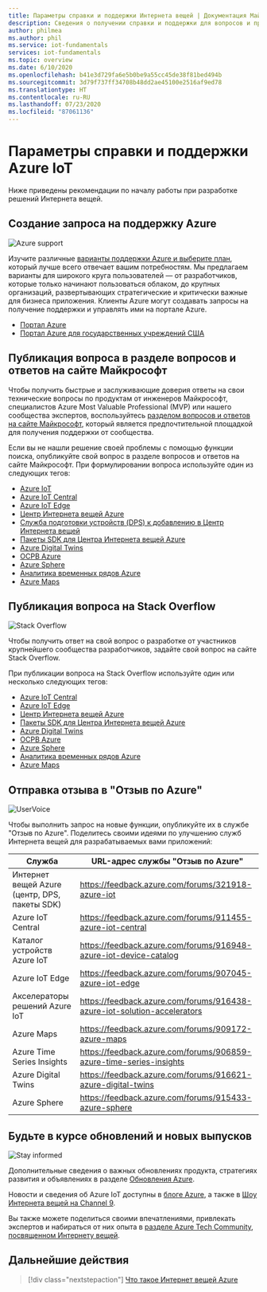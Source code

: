 ```yaml
---
title: Параметры справки и поддержки Интернета вещей | Документация Майкрософт
description: Сведения о получении справки и поддержки для вопросов и проблем, возникающих при создании решений с помощью служб Azure IoT.
author: philmea
ms.author: phil
ms.service: iot-fundamentals
services: iot-fundamentals
ms.topic: overview
ms.date: 6/10/2020
ms.openlocfilehash: b41e3d729fa6e5b0be9a55cc45de38f81bed494b
ms.sourcegitcommit: 3d79f737ff34708b48dd2ae45100e2516af9ed78
ms.translationtype: HT
ms.contentlocale: ru-RU
ms.lasthandoff: 07/23/2020
ms.locfileid: "87061136"
---
```

# <a name="azure-iot-support-and-help-options"></a>Параметры справки и поддержки Azure IoT

Ниже приведены рекомендации по началу работы при разработке решений Интернета вещей.

## <a name="create-an-azure-support-request"></a>Создание запроса на поддержку Azure

<div class='icon is-large'>
    <img alt='Azure support' src='https://docs.microsoft.com/media/logos/logo_azure.svg'>
</div>

Изучите различные [варианты поддержки Azure и выберите план](https://azure.microsoft.com/support/plans), который лучше всего отвечает вашим потребностям. Мы предлагаем варианты для широкого круга пользователей — от разработчиков, которые только начинают пользоваться облаком, до крупных организаций, развертывающих стратегические и критически важные для бизнеса приложения. Клиенты Azure могут создавать запросы на получение поддержки и управлять ими на портале Azure.

* [Портал Azure](https://ms.portal.azure.com/#blade/Microsoft_Azure_Support/HelpAndSupportBlade/overview)
* [Портал Azure для государственных учреждений США](https://portal.azure.us)

## <a name="post-a-question-on-microsoft-qa"></a>Публикация вопроса в разделе вопросов и ответов на сайте Майкрософт

Чтобы получить быстрые и заслуживающие доверия ответы на свои технические вопросы по продуктам от инженеров Майкрософт, специалистов Azure Most Valuable Professional (MVP) или нашего сообщества экспертов, воспользуйтесь [разделом вопросов и ответов на сайте Майкрософт](https://aka.ms/azureqa), который является предпочтительной площадкой для получения поддержки от сообщества. 

Если вы не нашли решение своей проблемы с помощью функции поиска, опубликуйте свой вопрос в разделе вопросов и ответов на сайте Майкрософт. При формулировании вопроса используйте один из следующих тегов:

- [Azure IoT](https://docs.microsoft.com/answers/topics/azure-iot.html)
- [Azure IoT Central](https://docs.microsoft.com/answers/topics/azure-iot-central.html)
- [Azure IoT Edge](https://docs.microsoft.com/answers/topics/azure-iot-edge.html)
- [Центр Интернета вещей Azure](https://docs.microsoft.com/answers/topics/azure-iot-hub.html)
- [Служба подготовки устройств (DPS) к добавлению в Центр Интернета вещей](https://docs.microsoft.com/answers/topics/azure-iot-dps.html)
- [Пакеты SDK для Центра Интернета вещей Azure](https://docs.microsoft.com/answers/topics/azure-iot-sdk.html)
- [Azure Digital Twins](https://docs.microsoft.com/answers/topics/azure-digital-twins.html)
- [ОСРВ Azure](https://docs.microsoft.com/answers/topics/azure-rtos.html)
- [Azure Sphere](https://docs.microsoft.com/answers/topics/azure-sphere.html)
- [Аналитика временных рядов Azure](https://docs.microsoft.com/answers/topics/azure-time-series-insights.html)
- [Azure Maps](https://docs.microsoft.com/answers/topics/azure-maps.html)

## <a name="post-a-question-on-stack-overflow"></a>Публикация вопроса на Stack Overflow

<div class='icon is-large'>
    <img alt='Stack Overflow' src='https://docs.microsoft.com/media/logos/logo_stackoverflow.svg'>
</div>

Чтобы получить ответ на свой вопрос о разработке от участников крупнейшего сообщества разработчиков, задайте свой вопрос на сайте Stack Overflow.

При публикации вопроса на Stack Overflow используйте один или несколько следующих тегов:

 - [Azure IoT Central](https://stackoverflow.com/questions/tagged/azure-iot-central)
 - [Azure IoT Edge](https://stackoverflow.com/questions/tagged/azure-iot-edge)
 - [Центр Интернета вещей Azure](https://stackoverflow.com/questions/tagged/azure-iot-hub)
 - [Пакеты SDK для Центра Интернета вещей Azure](https://stackoverflow.com/questions/tagged/azure-iot-sdk)
 - [Azure Digital Twins](https://stackoverflow.com/questions/tagged/azure-digital-twins)
 - [ОСРВ Azure](https://stackoverflow.com/questions/tagged/azure-rtos)
 - [Azure Sphere](https://stackoverflow.com/questions/tagged/azuresphere)
 - [Аналитика временных рядов Azure](https://stackoverflow.com/questions/tagged/azure-timeseries-insights)
 - [Azure Maps](https://stackoverflow.com/questions/tagged/azure-maps)

## <a name="submit-feedback-on-azure-feedback"></a>Отправка отзыва в "Отзыв по Azure"

<div class='icon is-large'>
    <img alt='UserVoice' src='https://docs.microsoft.com/media/logos/logo-uservoice.svg'>
</div>

Чтобы выполнить запрос на новые функции, опубликуйте их в службе "Отзыв по Azure". Поделитесь своими идеями по улучшению служб Интернета вещей для разрабатываемых вами приложений:

| Служба                       | URL-адрес службы "Отзыв по Azure" |
|-------------------------------|---------------|
| Интернет вещей Azure (центр, DPS, пакеты SDK)                    | https://feedback.azure.com/forums/321918-azure-iot |
| Azure IoT Central             | https://feedback.azure.com/forums/911455-azure-iot-central |
| Каталог устройств Azure IoT      | https://feedback.azure.com/forums/916948-azure-iot-device-catalog |
| Azure IoT Edge                | https://feedback.azure.com/forums/907045-azure-iot-edge |
| Акселераторы решений Azure IoT | https://feedback.azure.com/forums/916438-azure-iot-solution-accelerators |
| Azure Maps                 | https://feedback.azure.com/forums/909172-azure-maps |
| Azure Time Series Insights | https://feedback.azure.com/forums/906859-azure-time-series-insights |
| Azure Digital Twins | https://feedback.azure.com/forums/916621-azure-digital-twins |
| Azure Sphere | https://feedback.azure.com/forums/915433-azure-sphere |

## <a name="stay-informed-of-updates-and-new-releases"></a>Будьте в курсе обновлений и новых выпусков

<div class='icon is-large'>
    <img alt='Stay informed' src='https://docs.microsoft.com/media/common/i_blog.svg'>
</div>

Дополнительные сведения о важных обновлениях продукта, стратегиях развития и объявлениях в разделе [Обновления Azure](https://azure.microsoft.com/updates/?category=iot).

Новости и сведения об Azure IoT доступны в [блоге Azure](https://azure.microsoft.com/blog/topics/internet-of-things/), а также в [Шоу Интернета вещей на Channel 9](https://channel9.msdn.com/Shows/Internet-of-Things-Show).

Вы также можете поделиться своими впечатлениями, привлекать экспертов и набираться от них опыта в [разделе Azure Tech Community, посвященном Интернету вещей](https://techcommunity.microsoft.com/t5/Internet-of-Things-IoT/ct-p/IoT).

## <a name="next-steps"></a>Дальнейшие действия

> [!div class="nextstepaction"]
> [Что такое Интернет вещей Azure](iot-introduction.md)
